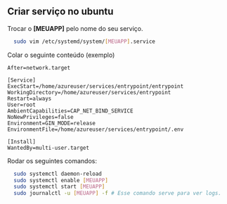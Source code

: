 ## Criar serviço no ubuntu

Trocar o **[MEUAPP]** pelo nome do seu serviço.

```bash
  sudo vim /etc/systemd/system/[MEUAPP].service
```

Colar o seguinte conteúdo (exemplo)
```
After=network.target

[Service]
ExecStart=/home/azureuser/services/entrypoint/entrypoint
WorkingDirectory=/home/azureuser/services/entrypoint
Restart=always
User=root
AmbientCapabilities=CAP_NET_BIND_SERVICE
NoNewPrivileges=false
Environment=GIN_MODE=release
EnvironmentFile=/home/azureuser/services/entrypoint/.env

[Install]
WantedBy=multi-user.target
```
Rodar os seguintes comandos:
```bash
  sudo systemctl daemon-reload
  sudo systemctl enable [MEUAPP]
  sudo systemctl start [MEUAPP]
  sudo journalctl -u [MEUAPP] -f # Esse comando serve para ver logs.
```